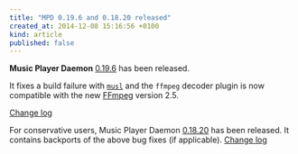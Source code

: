 ```yaml
---
title: "MPD 0.19.6 and 0.18.20 released"
created_at: 2014-12-08 15:16:56 +0100
kind: article
published: false
---
```


**Music Player Daemon** [0.19.6](/download/mpd/0.19/mpd-0.19.6.tar.xz)
has been released.

It fixes a build failure with [`musl`](http://www.musl-libc.org/) and
the `ffmpeg` decoder plugin is now compatible with the new
[FFmpeg](http://www.ffmpeg.org/) version 2.5.

[Change log](https://raw.githubusercontent.com/MusicPlayerDaemon/MPD/v0.19.6/NEWS)

For conservative users, Music Player Daemon
[0.18.20](/download/mpd/0.18/mpd-0.18.20.tar.xz) has been released.
It contains backports of the above bug fixes (if applicable).
[Change log](https://raw.githubusercontent.com/MusicPlayerDaemon/MPD/v0.18.20/NEWS)
